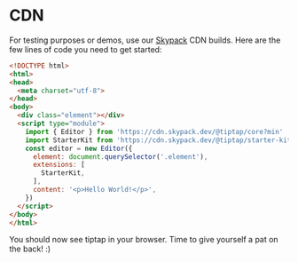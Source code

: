 # CDN
For testing purposes or demos, use our [Skypack](https://www.skypack.dev/) CDN builds. Here are the few lines of code you need to get started:

```html
<!DOCTYPE html>
<html>
<head>
  <meta charset="utf-8">
</head>
<body>
  <div class="element"></div>
  <script type="module">
    import { Editor } from 'https://cdn.skypack.dev/@tiptap/core?min'
    import StarterKit from 'https://cdn.skypack.dev/@tiptap/starter-kit?min'
    const editor = new Editor({
      element: document.querySelector('.element'),
      extensions: [
        StarterKit,
      ],
      content: '<p>Hello World!</p>',
    })
  </script>
</body>
</html>
```

You should now see tiptap in your browser. Time to give yourself a pat on the back! :)
